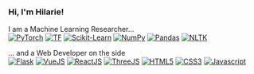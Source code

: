 ### Hi, I'm Hilarie! 
I am a Machine Learning Researcher...   
[![PyTorch](https://img.shields.io/badge/Pytorch-gray?style=for-the-badge&logo=pytorch)](#)
[![TF](https://img.shields.io/badge/Tensorflow-gray?style=for-the-badge&logo=tensorflow)](#)
[![Scikit-Learn](https://img.shields.io/badge/scikit--learn-gray?style=for-the-badge&logo=scikitlearn)](#)
[![NumPy](https://img.shields.io/badge/numpy-gray?style=for-the-badge&logo=numpy)](#)
[![Pandas](https://img.shields.io/badge/pandas-gray?style=for-the-badge&logo=pandas)](#)
[![NLTK](https://img.shields.io/badge/NLTK-gray?style=for-the-badge)](#)

... and a Web Developer on the side   
[![Flask](https://img.shields.io/badge/flask-gray?style=for-the-badge&logo=flask)](#)
[![VueJS](https://img.shields.io/badge/Vue.js-gray?style=for-the-badge&logo=vuedotjs)](#)
[![ReactJS](https://img.shields.io/badge/React.js-gray?style=for-the-badge&logo=react)](#)
[![ThreeJS](https://img.shields.io/badge/Three.js-gray?style=for-the-badge&logo=threedotjs)](#)
[![HTML5](https://img.shields.io/badge/HTML5-gray?style=for-the-badge&logo=html5)](#)
[![CSS3](https://img.shields.io/badge/CSS3-gray?style=for-the-badge&logo=css3)](#)
[![Javascript](https://img.shields.io/badge/Javascript-gray?style=for-the-badge&logo=javascript)](#)

